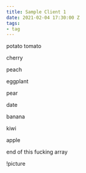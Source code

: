 ```yaml
---
title: Sample Client 1
date: 2021-02-04 17:30:00 Z
tags:
- tag
---
```


        
   
      

   potato
tomato                

 cherry

 peach                  

   eggplant 

pear

date

banana

                        
 



kiwi





apple



end of this fucking array

!picture
